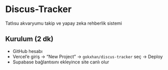 # Discus-Tracker  
Tatlısu akvaryumu takip ve yapay zeka rehberlik sistemi

## Kurulum (2 dk)
- GitHub hesabı  
- Vercel’e giriş → “New Project” → `gokxhan/discus-tracker` seç → Deploy  
- Supabase bağlantısını ekleyince site canlı olur
